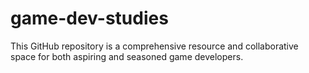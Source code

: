 # game-dev-studies
This GitHub repository is a comprehensive resource and collaborative space for both aspiring and seasoned game developers.
